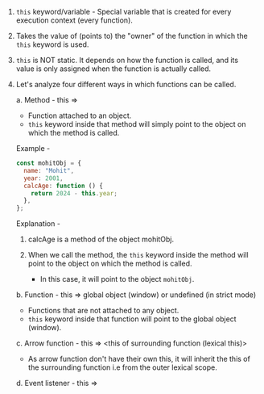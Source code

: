 1. `this` keyword/variable - Special variable that is created for every execution context (every function).

2. Takes the value of (points to) the "owner" of the function in which the `this` keyword is used.

3. `this` is NOT static. It depends on how the function is called, and its value is only assigned when the function is actually called.

4. Let's analyze four different ways in which functions can be called.

   a. Method - this => <Object that is calling the method>

   - Function attached to an object.
   - `this` keyword inside that method will simply point to the object on which the method is called.

   Example -

   ```js
   const mohitObj = {
     name: "Mohit",
     year: 2001,
     calcAge: function () {
       return 2024 - this.year;
     },
   };
   ```

   Explanation -

   1. calcAge is a method of the object mohitObj.

   2. When we call the method, the `this` keyword inside the method will point to the object on which the method is called.
      - In this case, it will point to the object `mohitObj`.

   b. Function - this => global object (window) or undefined (in strict mode)

   - Functions that are not attached to any object.
   - `this` keyword inside that function will point to the global object (window).

   c. Arrow function - this => <this of surrounding function (lexical this)>

   - As arrow function don't have their own this, it will inherit the this of the surrounding function i.e from the outer lexical scope.

   d. Event listener - this => <DOM element that the handler is attached to>
